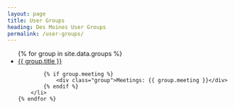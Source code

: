```yaml
---
layout: page
title: User Groups
heading: Des Moines User Groups
permalink: /user-groups/
---
```


<ul class="list groups-list">
    {% for group in site.data.groups %}
        <li>
            <div class="title">
                <a href="{{ group.url }}" target="_blank">{{ group.title }}</a>
            </div>

            {% if group.meeting %}
                <div class="group">Meetings: {{ group.meeting }}</div>
            {% endif %}
        </li>
    {% endfor %}
</ul>
